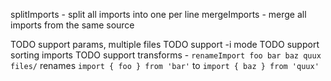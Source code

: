 splitImports - split all imports into one per line
mergeImports - merge all imports from the same source

TODO support params, multiple files
TODO support -i mode
TODO support sorting imports
TODO support transforms - `renameImport foo bar baz quux files/` renames `import { foo } from 'bar'` to `import { baz } from 'quux'`

